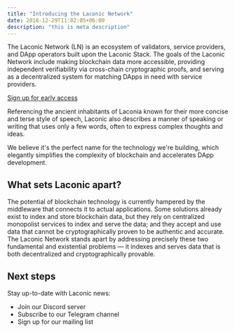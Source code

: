 ```yaml
---
title: "Introducing the Laconic Network"
date: 2018-12-29T11:02:05+06:00
description: "this is meta description"
---
```


The Laconic Network (LN) is an ecosystem of validators, service providers, and DApp operators built upon the Laconic Stack. The goals of the Laconic Network include making blockchain data more accessible, providing independent verifiability via cross-chain cryptographic proofs, and serving as a decentralized system for matching DApps in need with service providers.

[Sign up for early access](https://laconic.com)

Referencing the ancient inhabitants of Laconia known for their more concise and terse style of speech, Laconic also describes a manner of speaking or writing that uses only a few words, often to express complex thoughts and ideas.

We believe it's the perfect name for the technology we're building, which elegantly simplifies the complexity of blockchain and accelerates DApp development.

## What sets Laconic apart?

The potential of blockchain technology is currently hampered by the middleware that connects it to actual applications. Some solutions already exist to index and store blockchain data, but they rely on centralized monopolist services to index and serve the data; and they accept and use data that cannot be cryptographically proven to be authentic and accurate. The Laconic Network stands apart by addressing precisely these two fundamental and existential problems — it indexes and serves data that is both decentralized and cryptographically provable.

## Next steps

Stay up-to-date with Laconic news:
- Join our Discord server
- Subscribe to our Telegram channel
- Sign up for our mailing list
